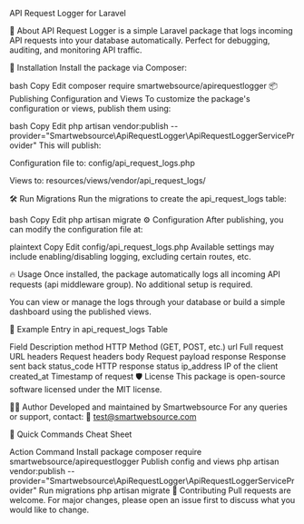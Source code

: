API Request Logger for Laravel

📖 About
API Request Logger is a simple Laravel package that logs incoming API requests into your database automatically.
Perfect for debugging, auditing, and monitoring API traffic.

🚀 Installation
Install the package via Composer:

bash
Copy
Edit
composer require smartwebsource/apirequestlogger
📦 Publishing Configuration and Views
To customize the package's configuration or views, publish them using:

bash
Copy
Edit
php artisan vendor:publish --provider="Smartwebsource\ApiRequestLogger\ApiRequestLoggerServiceProvider"
This will publish:

Configuration file to:
config/api_request_logs.php

Views to:
resources/views/vendor/api_request_logs/

🛠️ Run Migrations
Run the migrations to create the api_request_logs table:

bash
Copy
Edit
php artisan migrate
⚙️ Configuration
After publishing, you can modify the configuration file at:

plaintext
Copy
Edit
config/api_request_logs.php
Available settings may include enabling/disabling logging, excluding certain routes, etc.

🔥 Usage
Once installed, the package automatically logs all incoming API requests (api middleware group).
No additional setup is required.

You can view or manage the logs through your database or build a simple dashboard using the published views.

📑 Example Entry in api_request_logs Table

Field	Description
method	HTTP Method (GET, POST, etc.)
url	Full request URL
headers	Request headers
body	Request payload
response	Response sent back
status_code	HTTP response status
ip_address	IP of the client
created_at	Timestamp of request
🛡 License
This package is open-source software licensed under the MIT license.

👨‍💻 Author
Developed and maintained by Smartwebsource
For any queries or support, contact:
📧 test@smartwebsource.com

🎯 Quick Commands Cheat Sheet

Action	Command
Install package	composer require smartwebsource/apirequestlogger
Publish config and views	php artisan vendor:publish --provider="Smartwebsource\ApiRequestLogger\ApiRequestLoggerServiceProvider"
Run migrations	php artisan migrate
🙌 Contributing
Pull requests are welcome.
For major changes, please open an issue first to discuss what you would like to change.

